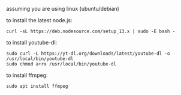 assuming you are using linux (ubuntu/debian)

to install the latest node.js:

```
curl -sL https://deb.nodesource.com/setup_13.x | sudo -E bash -
```

to install youtube-dl:

```
sudo curl -L https://yt-dl.org/downloads/latest/youtube-dl -o /usr/local/bin/youtube-dl
sudo chmod a+rx /usr/local/bin/youtube-dl
```

to install ffmpeg:

```
sudo apt install ffmpeg
```